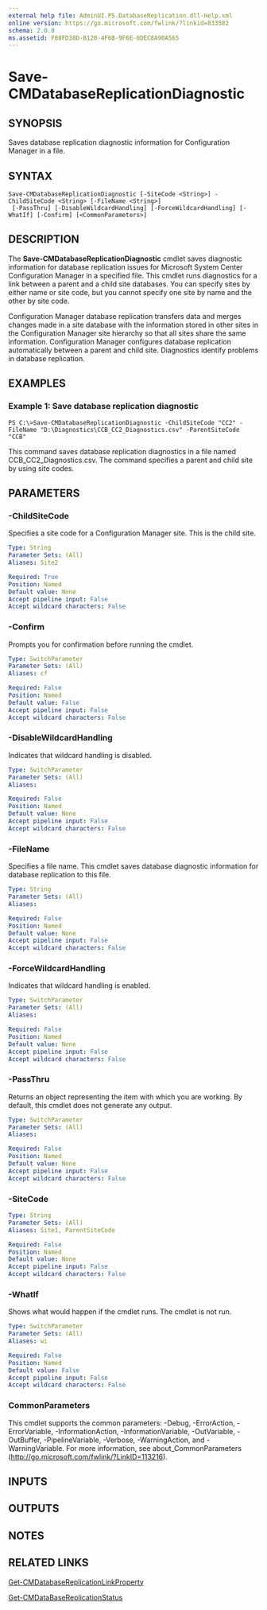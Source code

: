 ```yaml
---
external help file: AdminUI.PS.DatabaseReplication.dll-Help.xml
online version: https://go.microsoft.com/fwlink/?linkid=833582
schema: 2.0.0
ms.assetid: F80FD38D-B120-4F6B-9F6E-0DEC8A90A565
---
```


# Save-CMDatabaseReplicationDiagnostic

## SYNOPSIS
Saves database replication diagnostic information for Configuration Manager in a file.

## SYNTAX

```
Save-CMDatabaseReplicationDiagnostic [-SiteCode <String>] -ChildSiteCode <String> [-FileName <String>]
 [-PassThru] [-DisableWildcardHandling] [-ForceWildcardHandling] [-WhatIf] [-Confirm] [<CommonParameters>]
```

## DESCRIPTION
The **Save-CMDatabaseReplicationDiagnostic** cmdlet saves diagnostic information for database replication issues for Microsoft System Center Configuration Manager in a specified file.
This cmdlet runs diagnostics for a link between a parent and a child site databases.
You can specify sites by either name or site code, but you cannot specify one site by name and the other by site code.

Configuration Manager database replication transfers data and merges changes made in a site database with the information stored in other sites in the Configuration Manager site hierarchy so that all sites share the same information.
Configuration Manager configures database replication automatically between a parent and child site.
Diagnostics identify problems in database replication.

## EXAMPLES

### Example 1: Save database replication diagnostic
```
PS C:\>Save-CMDatabaseReplicationDiagnostic -ChildSiteCode "CC2" -FileName "D:\Diagnostics\CCB_CC2_Diagnostics.csv" -ParentSiteCode "CCB"
```

This command saves database replication diagnostics in a file named CCB_CC2_Diagnostics.csv.
The command specifies a parent and child site by using site codes.

## PARAMETERS

### -ChildSiteCode
Specifies a site code for a Configuration Manager site.
This is the child site.

```yaml
Type: String
Parameter Sets: (All)
Aliases: Site2

Required: True
Position: Named
Default value: None
Accept pipeline input: False
Accept wildcard characters: False
```

### -Confirm
Prompts you for confirmation before running the cmdlet.

```yaml
Type: SwitchParameter
Parameter Sets: (All)
Aliases: cf

Required: False
Position: Named
Default value: False
Accept pipeline input: False
Accept wildcard characters: False
```

### -DisableWildcardHandling
Indicates that wildcard handling is disabled.

```yaml
Type: SwitchParameter
Parameter Sets: (All)
Aliases: 

Required: False
Position: Named
Default value: None
Accept pipeline input: False
Accept wildcard characters: False
```

### -FileName
Specifies a file name.
This cmdlet saves database diagnostic information for database replication to this file.

```yaml
Type: String
Parameter Sets: (All)
Aliases: 

Required: False
Position: Named
Default value: None
Accept pipeline input: False
Accept wildcard characters: False
```

### -ForceWildcardHandling
Indicates that wildcard handling is enabled.

```yaml
Type: SwitchParameter
Parameter Sets: (All)
Aliases: 

Required: False
Position: Named
Default value: None
Accept pipeline input: False
Accept wildcard characters: False
```

### -PassThru
Returns an object representing the item with which you are working.
By default, this cmdlet does not generate any output.

```yaml
Type: SwitchParameter
Parameter Sets: (All)
Aliases: 

Required: False
Position: Named
Default value: None
Accept pipeline input: False
Accept wildcard characters: False
```

### -SiteCode


```yaml
Type: String
Parameter Sets: (All)
Aliases: Site1, ParentSiteCode

Required: False
Position: Named
Default value: None
Accept pipeline input: False
Accept wildcard characters: False
```

### -WhatIf
Shows what would happen if the cmdlet runs.
The cmdlet is not run.

```yaml
Type: SwitchParameter
Parameter Sets: (All)
Aliases: wi

Required: False
Position: Named
Default value: False
Accept pipeline input: False
Accept wildcard characters: False
```

### CommonParameters
This cmdlet supports the common parameters: -Debug, -ErrorAction, -ErrorVariable, -InformationAction, -InformationVariable, -OutVariable, -OutBuffer, -PipelineVariable, -Verbose, -WarningAction, and -WarningVariable. For more information, see about_CommonParameters (http://go.microsoft.com/fwlink/?LinkID=113216).

## INPUTS

## OUTPUTS

## NOTES

## RELATED LINKS

[Get-CMDatabaseReplicationLinkProperty](./Get-CMDatabaseReplicationLinkProperty.md)

[Get-CMDataBaseReplicationStatus](./Get-CMDataBaseReplicationStatus.md)


